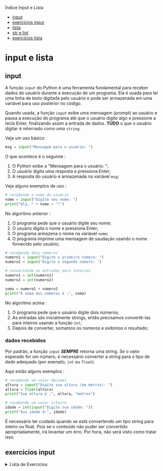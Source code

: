 Índice Input e Lista

* [input](#input)
* [exercícios inpur](#exercícios-input)
* [lista](#lista)
* [str e list](#str-e-list)
* [exercícios lista](#exercícios-lista)

# input e lista

## input
A função `input` do Python é uma ferramenta fundamental para receber dados do usuário durante a execução de um programa. Ela é usada para ler uma linha de texto digitada pelo usuário e pode ser armazenada em uma variável para uso posterior no código.

Quando usada, a função `input` exibe uma mensagem (prompt) ao usuário e pausa a execução do programa até que o usuário digite algo e pressione a tecla Enter, finalizando assim a entrada de dados. **TUDO** o que o usuário digitar é retornado como uma `string`.

Veja um uso básico

```python
msg = input("Mensagem para o usuário: ")
```

O que acontece é o seguinte :
1. O Python exibe a "Mensagem para o usuário: ";
1. O usuário digita uma resposta e pressiona Enter;
1. A resposta do usuário é armazenada na variável `msg`;

Veja alguns exemplos de uso :

```python
# recebendo o nome do usuário
nome = input("Digite seu nome: ")
print("Olá, " + nome + "!")
```

No algoritmo anterior :
1. O programa pede que o usuário digite seu nome;
1. O usuário digita o nome e pressiona Enter;
1. O programa armazena o nome na variável `nome`;
1. O programa imprime uma mensagem de saudação usando o nome fornecido pelo usuário;

```python
# recebendo dois números
numero1 = input("Digite o primeiro número: ")
numero2 = input("Digite o segundo número: ")

# convertendo as entradas para inteiros
numero1 = int(numero1)
numero2 = int(numero2)

soma = numero1 + numero2
print("A soma dos números é :", soma)
```

No algoritmo acima :
1. O programa pede que o usuário digite dois números;
1. As entradas são inicialmente strings, então precisamos convertê-las para inteiros usando a função `int`;
1. Depois de converter, somamos os números e exibimos o resultado;

### dados recebidos

Por padrão, a função `input` ***SEMPRE*** retorna uma string. Se o valor esperado for um número, é necessário converter a string para o tipo de dado adequado (por exemplo, `int` ou `float`).

Aqui estão alguns exemplos :

```python
# recebendo um valor decimal
altura = input("Digite sua altura (em metros): ")
altura = float(altura)
print("Sua altura é :", altura, "metros")

# recebendo um valor inteiro
idade = int(input("Digite sua idade: "))
print("Sua idade é:", idade)
```

É necessário ter cuidado quando se está convertendo um tipo string para inteiro ou float. Pois se o conteúdo não puder ser convertido apropriadamente, irá levantar um erro. Por hora, não será visto como tratar isso.

## exercícios input

<details>
<summary>Lista de Exercícios</summary>

1. String
    1. Peça ao usuário para digitar seu nome e exiba uma saudação personalizada.
    1. Peça ao usuário para digitar uma palavra e exiba o primeiro e o último caractere.
    1. Peça ao usuário para digitar uma frase e exiba a quantidade de caracteres na frase.
    1. Peça ao usuário para digitar duas palavras e exiba-as concatenadas.
    1. Peça ao usuário para digitar uma frase e exiba a frase invertida.
1. String com if-elif-else
    1. Peça ao usuário para digitar uma palavra e verifique se a palavra contém a letra "a". Exiba uma mensagem apropriada.
    1. Peça ao usuário para digitar uma frase e verifique se a frase tem mais de 20 caracteres. Exiba uma mensagem apropriada.
    1. Peça ao usuário para digitar seu nome. Se o nome começar com a letra "A", exiba "Seu nome começa com A". Caso contrário, exiba "Seu nome não começa com A".
    1. Peça ao usuário para digitar uma palavra. Se a palavra for "Python", exiba "Linguagem de programação". Caso contrário, exiba "Palavra comum".
    1. Peça ao usuário para digitar uma frase. Se a frase terminar com um ponto (.), exiba "Frase completa". Caso contrário, exiba "Frase incompleta".
1. Int
    1. Peça ao usuário para digitar sua idade e exiba uma mensagem dizendo quantos anos ele terá em 10 anos.
    1. Peça ao usuário para digitar dois números inteiros e exiba a soma deles.
    1. Peça ao usuário para digitar um número inteiro e exiba o quadrado desse número.
    1. Peça ao usuário para digitar um número inteiro e exiba a metade desse número.
    1. Peça ao usuário para digitar dois números inteiros e exiba o produto deles.
1. Int com if-elif-else
    1. Peça ao usuário para digitar um número inteiro. Se o número for positivo, exiba "Positivo". Se for negativo, exiba "Negativo". Se for zero, exiba "Zero".
    1. Peça ao usuário para digitar dois números inteiros e exiba o maior deles.
    1. Peça ao usuário para digitar um número inteiro. Se o número for par, exiba "Par". Caso contrário, exiba "Ímpar".
    1. Peça ao usuário para digitar sua idade. Se a idade for maior ou igual a 18, exiba "Maior de idade". Caso contrário, exiba "Menor de idade".
    1. Peça ao usuário para digitar um número inteiro. Se o número for múltiplo de 3, exiba "Múltiplo de 3". Se for múltiplo de 5, exiba "Múltiplo de 5". Se for múltiplo de ambos, exiba "Múltiplo de 3 e 5".
1. Float
    1. Peça ao usuário para digitar um número decimal e exiba o dobro desse número.
    1. Peça ao usuário para digitar dois números decimais e exiba a média deles.
    1. Peça ao usuário para digitar um número decimal e exiba a raiz quadrada desse número.
    1. Peça ao usuário para digitar um número decimal e exiba o cubo desse número.
    1. Peça ao usuário para digitar dois números decimais e exiba a divisão do primeiro pelo segundo.
1. Float com if-elif-else
    1. Peça ao usuário para digitar um número decimal. Se o número for maior que 100, exiba "Maior que 100". Caso contrário, exiba "Menor ou igual a 100".
    1. Peça ao usuário para digitar dois números decimais e exiba o maior deles.
    1. Peça ao usuário para digitar um número decimal. Se o número for positivo, exiba "Positivo". Se for negativo, exiba "Negativo".
    1. Peça ao usuário para digitar um número decimal. Se o número for maior que 50 e menor que 100, exiba "Entre 50 e 100". Caso contrário, exiba "Fora do intervalo".
    1. Peça ao usuário para digitar um número decimal. Se o número for maior que 0,5, exiba "Maior que meio". Caso contrário, exiba "Menor ou igual a meio".
1. Bool
    1. Peça ao usuário para digitar "True" ou "False" e exiba o valor booleano correspondente.
    1. Peça ao usuário para digitar uma resposta "sim" ou "não" e exiba o valor booleano correspondente.
    1. Peça ao usuário para digitar se ele gosta de programação (sim ou não) e exiba a resposta como booleano.
    1. Peça ao usuário para digitar se ele é maior de idade (sim ou não) e exiba a resposta como booleano.
    1. Peça ao usuário para digitar se ele tem um pet (sim ou não) e exiba a resposta como booleano.
1. Bool com if-elif-else
    1. Peça ao usuário para digitar "True" ou "False". Se for "True", exiba "Verdadeiro". Se for "False", exiba "Falso".
    1. Peça ao usuário para digitar se ele está estudando (sim ou não). Se for "sim", exiba "Estudando". Caso contrário, exiba "Não estudando".
    1. Peça ao usuário para digitar se ele está trabalhando (sim ou não). Se for "sim", exiba "Trabalhando". Caso contrário, exiba "Não trabalhando".
    1. Peça ao usuário para digitar se ele gosta de esportes (sim ou não). Se for "sim", exiba "Gosta de esportes". Caso contrário, exiba "Não gosta de esportes".
    1. Peça ao usuário para digitar se ele usa óculos (sim ou não). Se for "sim", exiba "Usa óculos". Caso contrário, exiba "Não usa óculos".
1. Exercícios Mistos
    1. Peça ao usuário para digitar seu nome e idade. Exiba uma mensagem dizendo quantos anos ele terá em 5 anos.
    1. Peça ao usuário para digitar dois números inteiros e um número decimal. Exiba a soma dos três números.
    1. Peça ao usuário para digitar uma frase e um número inteiro. Exiba a frase repetida o número de vezes digitado.
    1. Peça ao usuário para digitar uma palavra e um número decimal. Exiba a palavra concatenada com o número decimal convertido para string.
    1. Peça ao usuário para digitar uma frase e um valor booleano (sim ou não). Exiba a frase concatenada com a string "Verdadeiro" ou "Falso", dependendo do valor booleano.
1. Exercícios Mistos com if-elif-else
    1. Peça ao usuário para digitar um número inteiro e um número decimal. Se a soma for maior que 100, exiba "Soma maior que 100". Caso contrário, exiba "Soma menor ou igual a 100".
    1. Peça ao usuário para digitar seu nome e idade. Se a idade for maior ou igual a 18, exiba "Maior de idade". Caso contrário, exiba "Menor de idade".
    1. Peça ao usuário para digitar uma palavra e um valor booleano (sim ou não). Se o valor booleano for "sim", exiba a palavra em maiúsculas. Caso contrário, exiba a palavra em minúsculas.
    1. Peça ao usuário para digitar dois números decimais. Se o primeiro for maior que o segundo, exiba "Primeiro maior". Caso contrário, exiba "Segundo maior ou igual".
    1. Peça ao usuário para digitar uma frase e um número inteiro. Se o número for positivo, exiba a frase com a quantidade de caracteres igual ao número. Se for negativo, exiba a frase invertida.

</details>


